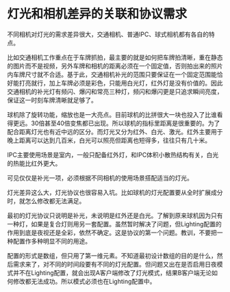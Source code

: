 灯光和相机差异的关联和协议需求
====
不同相机对灯光的需求差异很大，交通相机、普通IPC、球式相机都有各自的特点。

比如交通相机工作重点在于车牌抓拍，最主要的就是如何把车牌拍清晰，重在静态的图片而不是视频，另外车牌和相机的距离必须在一个固定值，否则拍出来的照片内车牌尺寸就不合适。基于此，交通相机补光的范围只要保证在一个固定范围能恰好能打亮就行，加上车牌必须是彩色，只能用白光灯，红外灯是没有价值的。因此交通相机的补光灯有频闪、爆闪和常亮三种灯，频闪和爆闪更是只追求瞬间亮度，保证这一时刻车牌清晰就足够了。

球机除了旋转功能，缩放也是一大亮点。目前球机的比拼很大一块也投入了比谁看得更远。30倍甚至40倍变焦都已出现。所以球机的指标里距离是很重要的。为了配合距离灯光也有近中远的区分。而灯光又分为红外、白光、激光。红外主要用于晚上距离可以达到几百米，白光可以照亮但距离也短得多，往往只有几十米。

IPC主要使用场景是室内，一般只配备红外灯，和IPC体积小散热结构有关，白光的热能比红外更大。

可见仅仅是补光一项，必须根据不同相机的使用场景搭配适当的灯光。

灯光差异这么大，灯光协议也很容易入坑。比如球机的灯光配置要从全时扩展成分时，就怎么修改都无法满足。

最初的灯光协议只说明是补光，未说明是红外还是白光。了解到原来球机因为只有一种灯，如果是复合灯则用另一套配置。虽然暂时解决了问题，但Lighting配置的作用到底是夜视还是全彩，依然不确定。这是协议的第一个问题。教训，不要把一种配置作多种明显不同的用途。

配置的形式是数组，但只用了第一维元素。不知道最初设计数组的目的是什么，然后需求来了，对不同的时间段要有不同的灯光配置。但问题又出在是否启用日夜模式并不在Lighting配置，就会出现A客户端修改了灯光模式，结果B客户端无论如何修改都无法成功。所以模式必须也在Lighting配置中。